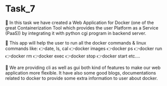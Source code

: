 # Task_7

📌 In this task we have created a Web Application for Docker (one of the great Containerization Tool which provides the user Platform as a Service (PaaS)) by integrating it with python cgi program in backend server.

📌 This app will help the user to run all the docker commands & linux commands like: 👉date, ls, cal 👉docker images 👉docker ps 👉docker run 👉docker rm 👉docker exec 👉docker stop 👉docker start etc....

📌 We are providing cli as well as gui both kind of features to make our web application more flexible. It have also some good blogs, documentations related to docker to provide some extra information to user about docker.
